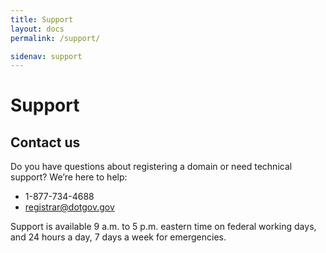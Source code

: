 ```yaml
---
title: Support
layout: docs
permalink: /support/

sidenav: support
---
```


# Support

## Contact us

Do you have questions about registering a domain or need technical support? We’re here to help:

* 1-877-734-4688
* <registrar@dotgov.gov>

Support is available 9 a.m. to 5 p.m. eastern time on federal working days, and 24 hours a day, 7 days a week for emergencies.

